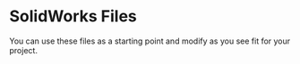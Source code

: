 # SolidWorks Files
You can use these files as a starting point and modify as you see fit for your project.
